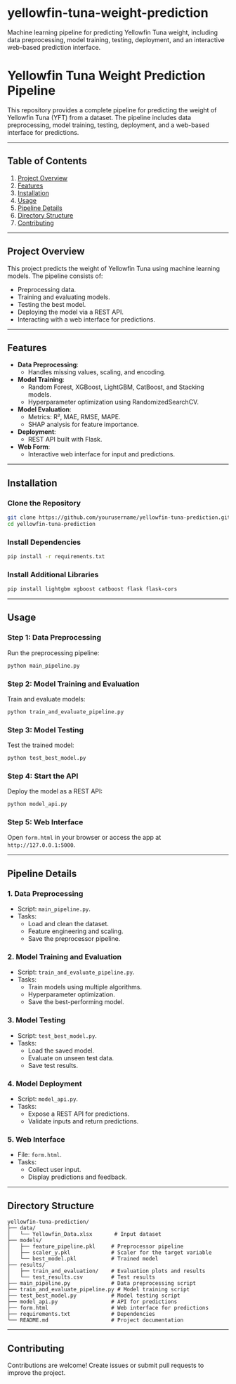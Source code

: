 # yellowfin-tuna-weight-prediction
Machine learning pipeline for predicting Yellowfin Tuna weight, including data preprocessing, model training, testing, deployment, and an interactive web-based prediction interface.


# Yellowfin Tuna Weight Prediction Pipeline

This repository provides a complete pipeline for predicting the weight of Yellowfin Tuna (YFT) from a dataset. The pipeline includes data preprocessing, model training, testing, deployment, and a web-based interface for predictions.

---

## Table of Contents
1. [Project Overview](#project-overview)
2. [Features](#features)
3. [Installation](#installation)
4. [Usage](#usage)
5. [Pipeline Details](#pipeline-details)
6. [Directory Structure](#directory-structure)
7. [Contributing](#contributing)

---

## Project Overview

This project predicts the weight of Yellowfin Tuna using machine learning models. The pipeline consists of:
- Preprocessing data.
- Training and evaluating models.
- Testing the best model.
- Deploying the model via a REST API.
- Interacting with a web interface for predictions.

---

## Features
- **Data Preprocessing**:
  - Handles missing values, scaling, and encoding.
- **Model Training**:
  - Random Forest, XGBoost, LightGBM, CatBoost, and Stacking models.
  - Hyperparameter optimization using RandomizedSearchCV.
- **Model Evaluation**:
  - Metrics: R², MAE, RMSE, MAPE.
  - SHAP analysis for feature importance.
- **Deployment**:
  - REST API built with Flask.
- **Web Form**:
  - Interactive web interface for input and predictions.

---

## Installation

### Clone the Repository
```bash
git clone https://github.com/yourusername/yellowfin-tuna-prediction.git
cd yellowfin-tuna-prediction
```

### Install Dependencies
```bash
pip install -r requirements.txt
```

### Install Additional Libraries
```bash
pip install lightgbm xgboost catboost flask flask-cors
```

---

## Usage

### Step 1: Data Preprocessing
Run the preprocessing pipeline:
```bash
python main_pipeline.py
```

### Step 2: Model Training and Evaluation
Train and evaluate models:
```bash
python train_and_evaluate_pipeline.py
```

### Step 3: Model Testing
Test the trained model:
```bash
python test_best_model.py
```

### Step 4: Start the API
Deploy the model as a REST API:
```bash
python model_api.py
```

### Step 5: Web Interface
Open `form.html` in your browser or access the app at `http://127.0.0.1:5000`.

---

## Pipeline Details

### 1. Data Preprocessing
- Script: `main_pipeline.py`.
- Tasks:
  - Load and clean the dataset.
  - Feature engineering and scaling.
  - Save the preprocessor pipeline.

### 2. Model Training and Evaluation
- Script: `train_and_evaluate_pipeline.py`.
- Tasks:
  - Train models using multiple algorithms.
  - Hyperparameter optimization.
  - Save the best-performing model.

### 3. Model Testing
- Script: `test_best_model.py`.
- Tasks:
  - Load the saved model.
  - Evaluate on unseen test data.
  - Save test results.

### 4. Model Deployment
- Script: `model_api.py`.
- Tasks:
  - Expose a REST API for predictions.
  - Validate inputs and return predictions.

### 5. Web Interface
- File: `form.html`.
- Tasks:
  - Collect user input.
  - Display predictions and feedback.

---

## Directory Structure

```plaintext
yellowfin-tuna-prediction/
├── data/
│   └── Yellowfin_Data.xlsx       # Input dataset
├── models/
│   ├── feature_pipeline.pkl     # Preprocessor pipeline
│   ├── scaler_y.pkl             # Scaler for the target variable
│   └── best_model.pkl           # Trained model
├── results/
│   ├── train_and_evaluation/    # Evaluation plots and results
│   └── test_results.csv         # Test results
├── main_pipeline.py             # Data preprocessing script
├── train_and_evaluate_pipeline.py # Model training script
├── test_best_model.py           # Model testing script
├── model_api.py                 # API for predictions
├── form.html                    # Web interface for predictions
├── requirements.txt             # Dependencies
└── README.md                    # Project documentation
```

---


## Contributing

Contributions are welcome! Create issues or submit pull requests to improve the project.

